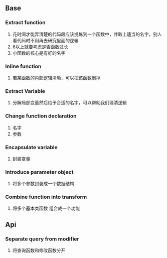 ## Base

### Extract function

1. 花时间才能弄清楚的代码段应该提炼到一个函数中，并取上适当的名字，别人看代码时不用再去研究里面的逻辑  
2. 6以上就要考虑是否函数过长  
3. 小函数的核心是有好的名字  

### Inline function

1. 若某函数的内部逻辑清晰，可以把该函数删掉  

### Extract Variable

1. 分解局部变量然后给予合适的名字，可以帮助我们理清逻辑

### Change function declaration

1. 名字
2. 参数

### Encapsulate variable

1. 封装变量

### Introduce parameter object

1. 将多个参数封装成一个数据结构

### Combine function into transform

1. 将多个基本类函数 组合成一个功能

## Api

### Separate query from modifier

1. 将查询函数和修改函数分开  

